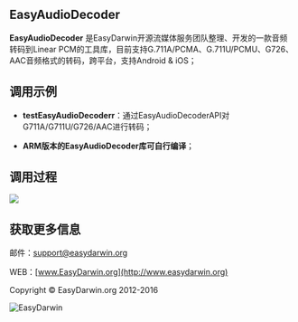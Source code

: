 ## EasyAudioDecoder ##

**EasyAudioDecoder** 是EasyDarwin开源流媒体服务团队整理、开发的一款音频转码到Linear PCM的工具库，目前支持G.711A/PCMA、G.711U/PCMU、G726、AAC音频格式的转码，跨平台，支持Android & iOS；


## 调用示例 ##

- **testEasyAudioDecoderr**：通过EasyAudioDecoderAPI对G711A/G711U/G726/AAC进行转码；

- **ARM版本的EasyAudioDecoder库可自行编译**；

## 调用过程 ##
![](http://www.easydarwin.org/skin/easydarwin/images/easyaudiodecoder20160910.png)

## 获取更多信息 ##

邮件：[support@easydarwin.org](mailto:support@easydarwin.org) 

WEB：[www.EasyDarwin.org](http://www.easydarwin.org)

Copyright &copy; EasyDarwin.org 2012-2016

![EasyDarwin](http://www.easydarwin.org/skin/easydarwin/images/wx_qrcode.jpg)
